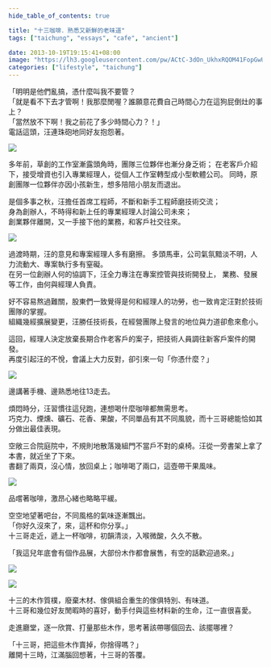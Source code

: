 ```yaml
---
hide_table_of_contents: true

title: "十三咖啡．熟悉又新鮮的老味道"
tags: ["taichung", "essays", "cafe", "ancient"]

date: 2013-10-19T19:15:41+08:00
image: "https://lh3.googleusercontent.com/pw/ACtC-3dOn_UkhxRQOM41FopGwUwSLrvcAgPJKuhOfCUbEZydvwZTa09GHTYev9BnxyoXB0YQjSPge62Sli1KOAhizU-AUM_ZLv4CApw_11whWXMa0inWRRJcZT5eUyhE1bNVeDub_6PVtvLTEHWEaKvdshzzTw=w799-h533-no?authuser=0"
categories: ["lifestyle", "taichung"]
---
```


「明明是他們亂搞，憑什麼叫我不要管？  
「就是看不下去才管啊！我那麼閒喔？誰願意花費自己時間心力在這狗屁倒灶的事上？  
「當然放不下啊！我之前花了多少時間心力？！」  
電話這頭，汪連珠砲地同好友抱怨著。

![](https://lh3.googleusercontent.com/pw/ACtC-3cdOpAhkYrY7as_hhdg7SPuXki-0zxGxVwl_lP_BOjpL0QUQZYGnrCYUrRnK-C1q7oo4AkjW-CJN5Af0gFewSUySmRPd30fG034Qqar2ayw9lJzmVSrMc6WYXMgm3sU8uwSt1RWDkb0MdYkdoWMgPEUCg=w799-h533-no?authuser=0)

多年前，草創的工作室漸露頭角時，團隊三位夥伴也漸分身乏術；
在老客戶介紹下，接受增資也引入專業經理人，從個人工作室轉型成小型軟體公司。
同時，原創團隊一位夥伴亦因小孩新生，想多陪陪小朋友而退出。

是個多事之秋，汪擔任首席工程師，不斷和新手工程師磨技術交流；  
身為創辦人，不時得和新上任的專業經理人討論公司未來；  
創業夥伴離開，又一手接下他的業務，和客戶社交往來。

![](https://lh3.googleusercontent.com/pw/ACtC-3dOn_UkhxRQOM41FopGwUwSLrvcAgPJKuhOfCUbEZydvwZTa09GHTYev9BnxyoXB0YQjSPge62Sli1KOAhizU-AUM_ZLv4CApw_11whWXMa0inWRRJcZT5eUyhE1bNVeDub_6PVtvLTEHWEaKvdshzzTw=w799-h533-no?authuser=0)

過渡時期，汪的意見和專案經理人多有磨擦。
多頭馬車，公司氣氛黯淡不明，人力流動大、專案執行多有窒礙。  
在另一位創辦人何的協調下，汪全力專注在專案控管與技術開發上，
業務、發展等工作，由何與經理人負責。

好不容易熬過難關，股東們一致覺得是何和經理人的功勞，也一致肯定汪對於技術團隊的掌握。  
組織幾經擴展變更，汪勝任技術長，在經營團隊上發言的地位與力道卻愈來愈小。

這回，經理人決定放棄長期合作老客戶的案子，把技術人員調往新客戶案件的開發。  
再度引起汪的不悅，會議上大力反對，卻引來一句「你憑什麼？」

![](https://lh3.googleusercontent.com/pw/ACtC-3ePzs3_NbG-RP_nnf6b87gg2KqQOBXgFF9xyOqpL2gWCLc298WI3cp7neFfL5TRXqqwmWYrOh9fBy5NHG4oy_MyKP-PjlS9bFVOvacXq-_0ti2fQ_FEbspxIsuJhPw13V0HIKoO5CxjW5zOUUD77sNjBw=w799-h533-no?authuser=0)

邊講著手機、邊熟悉地往13走去。

煩悶時分，汪習慣往這兒跑，連想喝什麼咖啡都無需思考。  
巧克力、煙燻、礦石、花香、果酸，不同單品有其不同風貌，而十三哥總能恰如其分做出最佳表現。

空敞三合院庭院中，不規則地散落幾組門不當戶不對的桌椅。汪從一旁書架上拿了本書，就近坐了下來。  
書翻了兩頁，沒心情，放回桌上；咖啡喝了兩口，這壺帶干果風味。

![](https://lh3.googleusercontent.com/pw/ACtC-3fjGUJOks-K5yE6gNXkvT-02SgLpwDeEBbVnaquerhARLl9ImJ_6oPH982nuT2w92SmZ32l9Ix0frsRIhC_u8kPO3mR9GLa0H4QgbJfae4kBHiNUTxO8iEJxEFXEX1L9U5C4-J8eYf0vCpBnTbiRix1BA=w799-h533-no?authuser=0)

品嚐著咖啡，激昂心緒也略略平緩。

空空地望著吧台，不同風格的氣味逐漸飄出。  
「你好久沒來了，來，這杯和你分享。」  
十三哥走近，遞上一杯咖啡，初韻清淡，入喉微酸，久久不散。

「我這兒年底會有個作品展，大部份木作都會展售，有空的話歡迎過來。」  

![](https://lh3.googleusercontent.com/pw/ACtC-3cixnzvwt10CyhaBphcw1iuyJdk58tyWpsEvdbwY1ufGbzPyRdROX6VTTcd7iRDLuiOsG6wPLJ_t6z5M59bQ7fEUbcqd3_W-6PXg68KRxom8WLQlOVEqVAd1MLn3s_7afSpyHXbFOmyn3h0tewXZ_VpxA=w533-h799-no?authuser=0) 

![](https://lh3.googleusercontent.com/pw/ACtC-3dIQR3UgLbOft5ZB1W6UYKX2l53S2-X4zm27kR_OKz77rLS_vxdlZmkMB8T2ialKVJnbq9NK1hQpeN09q6Z5KpfGwqnrR4cPJ-vTaqGfMjm7os6BbACjlRaG_QJnE0QL-Q2_MI68xvvXB9GcsFmmUlxNA=w600-h800-no?authuser=0)

十三的木作質樸，廢棄木材、傢俱組合重生的傢俱特別、有味道。  
十三哥和幾位好友閒暇時的喜好，動手付與這些材料新的生命，江一直很喜愛。

走進廳堂，逐一欣賞、打量那些木作，思考著該帶哪個回去、該擺哪裡？

「十三哥，把這些木作賣掉，你捨得嗎？」  
離開十三時，江滿腦回想著，十三哥的答覆。
